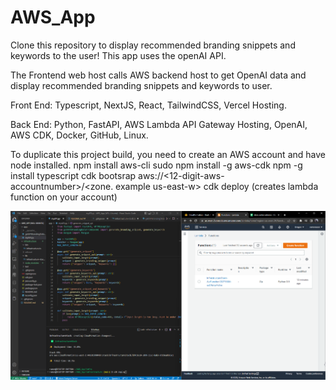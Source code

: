 # AWS_App

Clone this repository to display recommended branding snippets and keywords to the user!
This app uses the openAI API.

The Frontend web host calls AWS backend host to get OpenAI data and display recommended branding snippets and keywords to user.

Front End:
Typescript, NextJS, React, TailwindCSS, Vercel Hosting.

Back End:
Python, FastAPI, AWS Lambda API Gateway Hosting, OpenAI, AWS CDK, Docker, GitHub, Linux.

To duplicate this project build, you need to create an AWS account and have node installed.
npm install aws-cli
sudo npm install -g aws-cdk
npm -g install typescript
cdk bootsrap aws://<12-digit-aws-accountnumber>/<zone. example us-east-w>
cdk deploy (creates lambda function on your account)

![alt text](https://github.com/RamonJOrtega/AWS_App/blob/main/AppPicture.png)